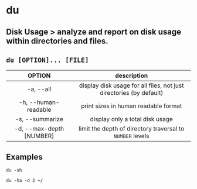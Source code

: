 # du

**Disk Usage** > analyze and report on disk usage within directories and files.
---

` du [OPTION]... [FILE] `
---

| **OPTION** | description |
|:---:|:---:|
| -a, --all | display disk usage for all files, not just directories (by default) |
| -h, --human-readable | print sizes in human readable format |
| -s, --summarize | display only a total disk usage 
| -d, --max-depth [NUMBER] | limit the depth of directory traversal to `NUMBER` levels |

## Examples
` du -sh `

` du -ha -d 2 ~/ `